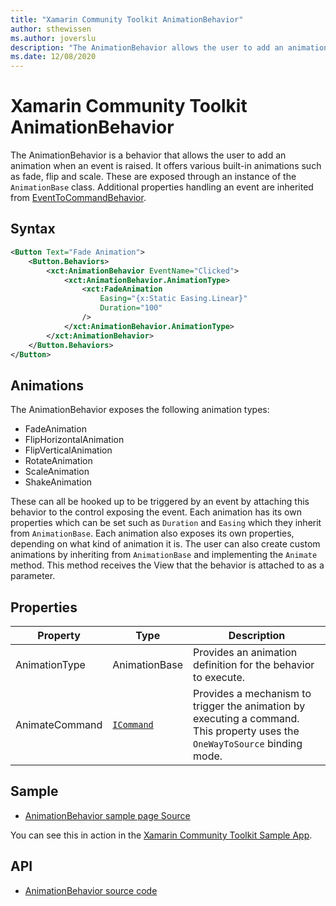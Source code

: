 ```yaml
---
title: "Xamarin Community Toolkit AnimationBehavior"
author: sthewissen
ms.author: joverslu
description: "The AnimationBehavior allows the user to add an animation when an event is raised."
ms.date: 12/08/2020
---
```


# Xamarin Community Toolkit AnimationBehavior

The AnimationBehavior is a behavior that allows the user to add an animation when an event is raised. It offers various built-in animations such as fade, flip and scale. These are exposed through an instance of the `AnimationBase` class. Additional properties handling an event are inherited from [EventToCommandBehavior](eventtocommandbehavior.md).

## Syntax

```xml
<Button Text="Fade Animation">
    <Button.Behaviors>
        <xct:AnimationBehavior EventName="Clicked">
            <xct:AnimationBehavior.AnimationType>
                <xct:FadeAnimation
                    Easing="{x:Static Easing.Linear}"
                    Duration="100"
                />
            </xct:AnimationBehavior.AnimationType>
        </xct:AnimationBehavior>
    </Button.Behaviors>
</Button>
```

## Animations
The AnimationBehavior exposes the following animation types:

- FadeAnimation
- FlipHorizontalAnimation
- FlipVerticalAnimation
- RotateAnimation
- ScaleAnimation
- ShakeAnimation

These can all be hooked up to be triggered by an event by attaching this behavior to the control exposing the event. Each animation has its own properties which can be set such as `Duration` and `Easing` which they inherit from `AnimationBase`. Each animation also exposes its own properties, depending on what kind of animation it is. The user can also create custom animations by inheriting from `AnimationBase` and implementing the `Animate` method. This method receives the View that the behavior is attached to as a parameter.

## Properties

|Property  |Type  |Description  |
|---------|---------|---------|
| AnimationType | AnimationBase | Provides an animation definition for the behavior to execute. |
| AnimateCommand | [`ICommand`](xref:System.Windows.Input.ICommand) | Provides a mechanism to trigger the animation by executing a command. This property uses the `OneWayToSource` binding mode. |

## Sample

- [AnimationBehavior sample page Source](https://github.com/xamarin/XamarinCommunityToolkit/blob/main/samples/XCT.Sample/Pages/Behaviors/AnimationBehaviorPage.xaml)

You can see this in action in the [Xamarin Community Toolkit Sample App](https://github.com/xamarin/XamarinCommunityToolkit).

## API

* [AnimationBehavior source code](https://github.com/xamarin/XamarinCommunityToolkit/blob/main/src/CommunityToolkit/Xamarin.CommunityToolkit/Behaviors/Animations/AnimationBehavior.shared.cs)
